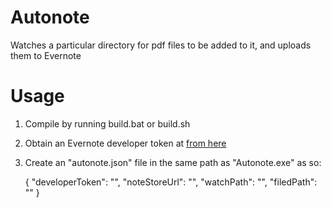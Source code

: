 # Autonote
Watches a particular directory for pdf files to be added to it, and uploads them to Evernote

# Usage
1. Compile by running build.bat or build.sh
2. Obtain an Evernote developer token at [from here](https://www.evernote.com/api/DeveloperToken.action)
3. Create an "autonote.json" file in the same path as "Autonote.exe" as so:

    {
      "developerToken": "<YOUR EVERNOTE DEVELOPER TOKEN>",
      "noteStoreUrl": "<YOUR EVERNOTE NOTE STORE URL>",
      "watchPath": "<THE PATH TO WATCH FOR PDFS>",
      "filedPath": "<THE PATH TO MOVE PROCESSED PDFS TO>"
    }
